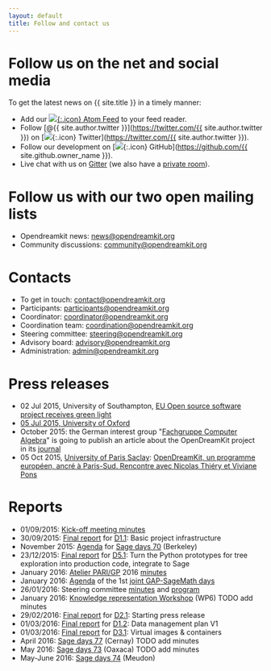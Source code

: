 ```yaml
---
layout: default
title: Follow and contact us
---
```


# Follow us on the net and social media

To get the latest news on {{ site.title }} in a timely manner:

* Add our [![](../public/feed.png){:.icon} Atom Feed](../atom.xml) to your feed reader.
* Follow [@{{ site.author.twitter }}](https://twitter.com/{{ site.author.twitter }}) on [![](../public/twitter.png){:.icon}
Twitter](https://twitter.com/{{ site.author.twitter }}).
* Follow our development on [![](../public/github.png){:.icon} GitHub](https://github.com/{{ site.github.owner_name }}).
* Live chat with us on
  [Gitter](https://gitter.im/OpenDreamKit/discuss) (we also have a
  [private room](https://gitter.im/OpenDreamKit)).

# Follow us with our two open mailing lists

* Opendreamkit news: [news@opendreamkit.org](https://listes.services.cnrs.fr/wws/info/opendreamkit-news)
* Community discussions: [community@opendreamkit.org](https://listes.services.cnrs.fr/wws/info/opendreamkit-community)

# Contacts

* To get in touch: [contact@opendreamkit.org](https://listes.services.cnrs.fr/wws/info/opendreamkit-contact)
* Participants: [participants@opendreamkit.org](https://listes.services.cnrs.fr/wws/info/opendreamkit-participants)
* Coordinator: [coordinator@opendreamkit.org](https://listes.services.cnrs.fr/wws/info/opendreamkit-coordinator)
* Coordination team: [coordination@opendreamkit.org](https://listes.services.cnrs.fr/wws/info/opendreamkit-coordination_team)
* Steering committee: [steering@opendreamkit.org](https://listes.services.cnrs.fr/wws/info/opendreamkit-steering_committee)
* Advisory board: [advisory@opendreamkit.org](https://listes.services.cnrs.fr/wws/info/opendreamkit-advisory_board)
* Administration: [admin@opendreamkit.org](https://listes.services.cnrs.fr/wws/info/opendreamkit-administration)




# Press releases

* 02 Jul 2015, University of Southampton, [EU Open source software project receives green light](http://cmg.soton.ac.uk/news/2015/07/open-source-software-project-receives-green/)
* [05 Jul 2015, University of Oxford](http://www.cs.ox.ac.uk/news/954-full.html)
* October 2015: the German interest group "[Fachgruppe Computer Algebra](http://www.fachgruppe-computeralgebra.de/)" is going to publish an article about the OpenDreamKit project in its [journal](http://www.fachgruppe-computeralgebra.de/rundbrief/)
* 05 Oct 2015, [University of Paris Saclay](https://www.universite-paris-saclay.fr/en): [OpenDreamKit, un programme européen, ancré à Paris-Sud. Rencontre avec Nicolas Thiéry et Viviane Pons](http://www.media-paris-saclay.fr/opendreamkit-un-programme-europeen-ancre-a-paris-sud-rencontre-avec-nicolas-thiery-et-viviane-pons/)


# Reports
* 01/09/2015: [Kick-off meeting minutes](http://opendreamkit.org/meetings/2015-09-02-Kickoff/projects/)
* 30/09/2015: [Final report](https://github.com/OpenDreamKit/OpenDreamKit/blob/master/WP1/D1.1/D1.1-basic-project-infrastructure.pdf) for [D1.1](https://github.com/OpenDreamKit/OpenDreamKit/issues/17): Basic project infrastructure
* November 2015: [Agenda](https://cloud.sagemath.com/projects/ad9e7c84-b1de-4c64-b056-9a5e04d9107e/files/organization/talk-schedule.md) for [Sage days 70](https://wiki.sagemath.org/days70) (Berkeley)
* 23/12/2015: [Final report](https://github.com/OpenDreamKit/OpenDreamKit/raw/master/WP5/D5.1/D5.1-final-report.pdf) for [D5.1](https://github.com/OpenDreamKit/OpenDreamKit/issues/107): Turn the Python prototypes for tree exploration into production code, integrate to Sage
* January 2016: [Atelier PARI/GP](http://pari.math.u-bordeaux.fr/Events/PARI2016/) 2016 [minutes](https://github.com/OpenDreamKit/OpenDreamKit/blob/master/Workshops/PARI-GP_atelier.txt)
* January 2016: [Agenda](https://github.com/gapdays/gap-sage-days2016/wiki/Agenda) of the 1st [joint GAP-SageMath days](http://gapdays.de/gap-sage-days2016/)
* 26/01/2016: Steering committee [minutes](http://opendreamkit.org/meetings/2016-01-25-DKS/SteeringCommittee/minutes/) and [program](http://opendreamkit.org/meetings/2015-09-02-Kickoff/program/)
* January 2016: [Knowledge representation Workshop](http://opendreamkit.org/2015/12/08/WP6StAndrewsMeeting/) (WP6) TODO add minutes
* 29/02/2016: [Final report](https://github.com/OpenDreamKit/OpenDreamKit/raw/master/WP2/D2.1/report-final.pdf) for [D2.1](https://github.com/OpenDreamKit/OpenDreamKit/issues/34): Starting press release
* 01/03/2016: [Final report](https://github.com/OpenDreamKit/OpenDreamKit/raw/master/WP1/D1.2/D1.2-Data_management_plan_V1.pdf) for [D1.2](https://github.com/OpenDreamKit/OpenDreamKit/issues/18): Data management plan V1
* 01/03/2016: [Final report](https://github.com/OpenDreamKit/OpenDreamKit/raw/master/WP3/D3.1/D3.1-Virtual_images_and_containers.pdf) for [D3.1](https://github.com/OpenDreamKit/OpenDreamKit/issues/58): Virtual images & containers
* April 2016: [Sage days 77](https://wiki.sagemath.org/days77) (Cernay) TODO add minutes
* May 2016: [Sage days 73](https://wiki.sagemath.org/days73) (Oaxaca) TODO add minutes
* May-June 2016: [Sage days 74](https://wiki.sagemath.org/days74) (Meudon)

